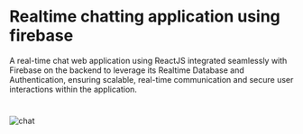 # Realtime chatting application using firebase
A real-time chat web application using ReactJS integrated seamlessly with Firebase on the backend
to leverage its Realtime Database and Authentication, ensuring scalable, real-time communication and secure
user interactions within the application.
#
![chat](https://github.com/iBhardwajAbhi/realtime-chat-firebase/assets/79500839/45664c86-185a-45c3-ae8f-1a3bc9500313)
